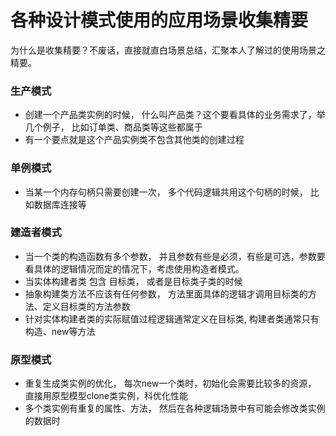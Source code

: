 各种设计模式使用的应用场景收集精要
=========================================

为什么是收集精要？不废话，直接就直白场景总结，汇聚本人了解过的使用场景之精要。


### 生产模式
- 创建一个产品类实例的时候， 什么叫产品类？这个要看具体的业务需求了，举几个例子， 比如订单类、商品类等这些都属于
- 有一个要点就是这个产品实例类不包含其他类的创建过程


### 单例模式
- 当某一个内存句柄只需要创建一次， 多个代码逻辑共用这个句柄的时候， 比如数据库连接等


### 建造者模式 
- 当一个类的构造函数有多个参数， 并且参数有些是必须，有些是可选，参数要看具体的逻辑情况而定的情况下，考虑使用构造者模式。
- 当实体构建者类 包含 目标类， 或者是目标类子类的时候
- 抽象构建类方法不应该有任何参数， 方法里面具体的逻辑才调用目标类的方法、定义目标类的方法参数
- 针对实体构建者类的实际赋值过程逻辑通常定义在目标类, 构建者类通常只有构造、new等方法


### 原型模式
- 重复生成类实例的优化， 每次new一个类时，初始化会需要比较多的资源， 直接用原型模型clone类实例，科优化性能
- 多个类实例有重复的属性、方法， 然后在各种逻辑场景中有可能会修改类实例的数据时

